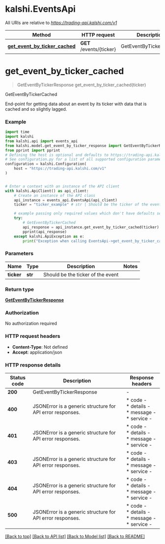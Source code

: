 # kalshi.EventsApi

All URIs are relative to *https://trading-api.kalshi.com/v1*

Method | HTTP request | Description
------------- | ------------- | -------------
[**get_event_by_ticker_cached**](EventsApi.md#get_event_by_ticker_cached) | **GET** /events/{ticker} | GetEventByTickerCached


# **get_event_by_ticker_cached**
> GetEventByTickerResponse get_event_by_ticker_cached(ticker)

GetEventByTickerCached

End-point for getting data about an event by its ticker with data that is cached and so slightly lagged.

### Example


```python
import time
import kalshi
from kalshi.api import events_api
from kalshi.model.get_event_by_ticker_response import GetEventByTickerResponse
from pprint import pprint
# Defining the host is optional and defaults to https://trading-api.kalshi.com/v1
# See configuration.py for a list of all supported configuration parameters.
configuration = kalshi.Configuration(
    host = "https://trading-api.kalshi.com/v1"
)


# Enter a context with an instance of the API client
with kalshi.ApiClient() as api_client:
    # Create an instance of the API class
    api_instance = events_api.EventsApi(api_client)
    ticker = "ticker_example" # str | Should be the ticker of the event

    # example passing only required values which don't have defaults set
    try:
        # GetEventByTickerCached
        api_response = api_instance.get_event_by_ticker_cached(ticker)
        pprint(api_response)
    except kalshi.ApiException as e:
        print("Exception when calling EventsApi->get_event_by_ticker_cached: %s\n" % e)
```


### Parameters

Name | Type | Description  | Notes
------------- | ------------- | ------------- | -------------
 **ticker** | **str**| Should be the ticker of the event |

### Return type

[**GetEventByTickerResponse**](GetEventByTickerResponse.md)

### Authorization

No authorization required

### HTTP request headers

 - **Content-Type**: Not defined
 - **Accept**: application/json


### HTTP response details

| Status code | Description | Response headers |
|-------------|-------------|------------------|
**200** | GetEventByTickerResponse |  -  |
**400** | JSONError is a generic structure for API error responses. |  * code -  <br>  * details -  <br>  * message -  <br>  * service -  <br>  |
**401** | JSONError is a generic structure for API error responses. |  * code -  <br>  * details -  <br>  * message -  <br>  * service -  <br>  |
**403** | JSONError is a generic structure for API error responses. |  * code -  <br>  * details -  <br>  * message -  <br>  * service -  <br>  |
**404** | JSONError is a generic structure for API error responses. |  * code -  <br>  * details -  <br>  * message -  <br>  * service -  <br>  |
**500** | JSONError is a generic structure for API error responses. |  * code -  <br>  * details -  <br>  * message -  <br>  * service -  <br>  |

[[Back to top]](#) [[Back to API list]](../README.md#documentation-for-api-endpoints) [[Back to Model list]](../README.md#documentation-for-models) [[Back to README]](../README.md)

